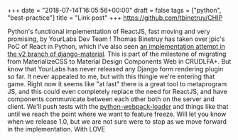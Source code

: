 +++
date = "2018-07-14T16:05:56+00:00"
draft = false
tags = ["python", "best-practice"]
title = "Link post"
+++
https://github.com/tbinetruy/CHIP

Python's functional implementation of ReactJS, fast moving and very promising, by YourLabs Dev Team ! Thomas Binetruy has taken over jpic's PoC of React in Python, which I've also seen [an implementation attempt in the v2 branch of django-material](https://github.com/viewflow/django-material/blob/v2/material/ptml.py). This is part of the milestone of migrating from MaterializeCSS to Material Design Components Web in CRUDLFA+. But know that YourLabs has never released any Django form rendering plugin so far. It never appealed to me, but with this thingie we're entering that game. Right now it seems like "at last" there is a great tool to metaprogram JS, and this could even completely replace the need for ReactJS, and have components communicate between each other both on the server and client. We'll push tests with the [python-webpack-loader](https://github.com/martim00/python-webpack-loader) and things like that until we reach the point where we want to feature freeze. Will let you know when we release 1.0, but we are not sure were to stop as we move forward in the implementation. With LOVE

